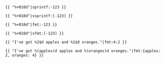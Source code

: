     {{ "%+010d"|sprintf:-123 }}

    {{ "%+010d"|vsprintf:[-123] }}

    {{ "%+010d"|fmt:-123 }}

    {{ "%+010d"|vfmt:[-123] }}

    {{ "I've got %2$d apples and %1$d oranges."|fmt:4:2 }}

    {{ "I've got %(apples)d apples and %(oranges)d oranges."|fmt:{apples: 2, oranges: 4} }}
